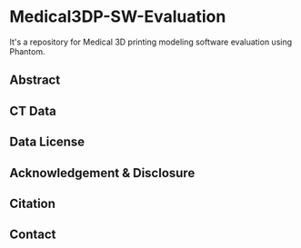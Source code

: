 # Medical3DP-SW-Evaluation
It's a repository for Medical 3D printing modeling software evaluation using Phantom.

## Abstract

## CT Data 

## Data License

## Acknowledgement & Disclosure

## Citation

## Contact 

